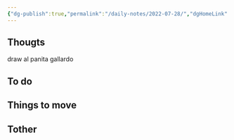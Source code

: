 ```yaml
---
{"dg-publish":true,"permalink":"/daily-notes/2022-07-28/","dgHomeLink":true,"dgPassFrontmatter":false}
---
```


## Thougts

draw al panita gallardo


## To do



## Things to move



## Tother



